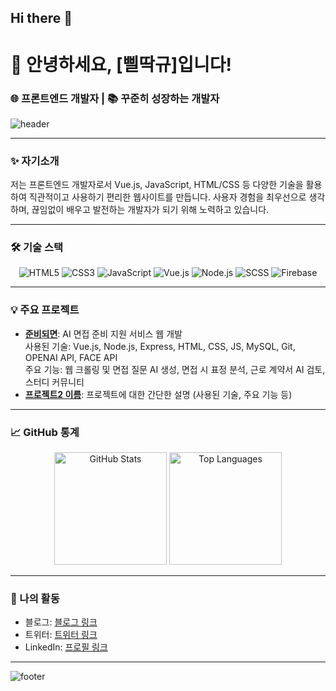## Hi there 👋

<!--
**FillDDak/FillDDak** is a ✨ _special_ ✨ repository because its `README.md` (this file) appears on your GitHub profile.

Here are some ideas to get you started:

- 🔭 I’m currently working on ...
- 🌱 I’m currently learning ...
- 👯 I’m looking to collaborate on ...
- 🤔 I’m looking for help with ...
- 💬 Ask me about ...
- 📫 How to reach me: ...
- 😄 Pronouns: ...
- ⚡ Fun fact: ...
-->

# 👋 안녕하세요, [삘딱규]입니다!
### 🌐 프론트엔드 개발자 | 📚 꾸준히 성장하는 개발자

![header](https://capsule-render.vercel.app/api?type=waving&color=auto&height=150&section=header&text=어서오세요!&fontSize=50)

---

### ✨ 자기소개
저는 프론트엔드 개발자로서 Vue.js, JavaScript, HTML/CSS 등 다양한 기술을 활용하여 직관적이고 사용하기 편리한 웹사이트를 만듭니다. 사용자 경험을 최우선으로 생각하며, 끊임없이 배우고 발전하는 개발자가 되기 위해 노력하고 있습니다.

---

### 🛠 기술 스택
<div align="center">
  <img src="https://img.shields.io/badge/HTML5-E34F26?style=flat-square&logo=html5&logoColor=white" alt="HTML5">
  <img src="https://img.shields.io/badge/CSS3-1572B6?style=flat-square&logo=css3" alt="CSS3">
  <img src="https://img.shields.io/badge/JavaScript-F7DF1E?style=flat-square&logo=javascript&logoColor=white" alt="JavaScript">
  <img src="https://img.shields.io/badge/Vue.js-4FC08D?style=flat-square&logo=vue.js&logoColor=white" alt="Vue.js">
  <img src="https://img.shields.io/badge/Node.js-339933?style=flat-square&logo=node.js&logoColor=white" alt="Node.js">
  <img src="https://img.shields.io/badge/SCSS-CC6699?style=flat-square&logo=sass&logoColor=white" alt="SCSS">
  <img src="https://img.shields.io/badge/Firebase-FFCA28?style=flat-square&logo=firebase&logoColor=black" alt="Firebase">
</div>

---

### 💡 주요 프로젝트
- [**준비되면**](https://github.com/FillDDak/when_ur_ready.git): AI 면접 준비 지원 서비스 웹 개발 <br>
   사용된 기술: Vue.js, Node.js, Express, HTML, CSS, JS, MySQL, Git, OPENAI API, FACE API <br>
   주요 기능: 웹 크롤링 및 면접 질문 AI 생성, 면접 시 표정 분석, 근로 계약서 AI 검토, 스터디 커뮤니티 <br>
- [**프로젝트2 이름**](링크): 프로젝트에 대한 간단한 설명 (사용된 기술, 주요 기능 등)

---

### 📈 GitHub 통계
<div align="center">
  <img height="180em" src="https://github-readme-stats.vercel.app/api?username=your-github-username&show_icons=true&hide_border=true&theme=radical&count_private=true" alt="GitHub Stats">
  <img height="180em" src="https://github-readme-stats.vercel.app/api/top-langs/?username=your-github-username&layout=compact&theme=radical" alt="Top Languages">
</div>

---

### 🔗 나의 활동
- 블로그: [블로그 링크](https://example.com)
- 트위터: [트위터 링크](https://example.com)
- LinkedIn: [프로필 링크](https://example.com)

---

![footer](https://capsule-render.vercel.app/api?section=footer&type=waving&color=auto&height=100)
